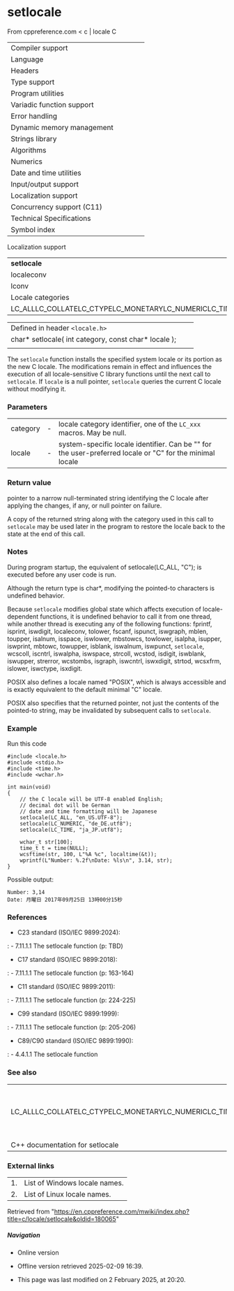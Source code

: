 # setlocale

From cppreference.com
< c‎ | locale
 C

|  |  |  |  |  |
| --- | --- | --- | --- | --- |
| Compiler support | | | | |
| Language | | | | |
| Headers | | | | |
| Type support | | | | |
| Program utilities | | | | |
| Variadic function support | | | | |
| Error handling | | | | |
| Dynamic memory management | | | | |
| Strings library | | | | |
| Algorithms | | | | |
| Numerics | | | | |
| Date and time utilities | | | | |
| Input/output support | | | | |
| Localization support | | | | |
| Concurrency support (C11) | | | | |
| Technical Specifications | | | | |
| Symbol index | | | | |

 Localization support

|  |  |  |  |  |
| --- | --- | --- | --- | --- |
| ****setlocale**** | | | | |
| localeconv | | | | |
| lconv | | | | |
| Locale categories | | | | |
| LC_ALLLC_COLLATELC_CTYPELC_MONETARYLC_NUMERICLC_TIME | | | | |

|  |  |  |
| --- | --- | --- |
| Defined in header `<locale.h>` |  |  |
| char\* setlocale( int category, const char\* locale ); |  |  |
|  |  |  |

The `setlocale` function installs the specified system locale or its portion as the new C locale. The modifications remain in effect and influences the execution of all locale-sensitive C library functions until the next call to `setlocale`. If `locale` is a null pointer, `setlocale` queries the current C locale without modifying it.

### Parameters

|  |  |  |
| --- | --- | --- |
| category | - | locale category identifier, one of the `LC_xxx` macros. May be null. |
| locale | - | system-specific locale identifier. Can be "" for the user-preferred locale or "C" for the minimal locale |

### Return value

pointer to a narrow null-terminated string identifying the C locale after applying the changes, if any, or null pointer on failure.

A copy of the returned string along with the category used in this call to `setlocale` may be used later in the program to restore the locale back to the state at the end of this call.

### Notes

During program startup, the equivalent of setlocale(LC_ALL, "C"); is executed before any user code is run.

Although the return type is char\*, modifying the pointed-to characters is undefined behavior.

Because `setlocale` modifies global state which affects execution of locale-dependent functions, it is undefined behavior to call it from one thread, while another thread is executing any of the following functions: fprintf, isprint, iswdigit, localeconv, tolower, fscanf, ispunct, iswgraph, mblen, toupper, isalnum, isspace, iswlower, mbstowcs, towlower, isalpha, isupper, iswprint, mbtowc, towupper, isblank, iswalnum, iswpunct, `setlocale`, wcscoll, iscntrl, iswalpha, iswspace, strcoll, wcstod, isdigit, iswblank, iswupper, strerror, wcstombs, isgraph, iswcntrl, iswxdigit, strtod, wcsxfrm, islower, iswctype, isxdigit.

POSIX also defines a locale named "POSIX", which is always accessible and is exactly equivalent to the default minimal "C" locale.

POSIX also specifies that the returned pointer, not just the contents of the pointed-to string, may be invalidated by subsequent calls to `setlocale`.

### Example

Run this code

```
#include <locale.h>
#include <stdio.h>
#include <time.h>
#include <wchar.h>
 
int main(void)
{
    // the C locale will be UTF-8 enabled English;
    // decimal dot will be German
    // date and time formatting will be Japanese
    setlocale(LC_ALL, "en_US.UTF-8");
    setlocale(LC_NUMERIC, "de_DE.utf8");
    setlocale(LC_TIME, "ja_JP.utf8");
 
    wchar_t str[100];
    time_t t = time(NULL);
    wcsftime(str, 100, L"%A %c", localtime(&t));
    wprintf(L"Number: %.2f\nDate: %ls\n", 3.14, str);
}

```

Possible output:

```
Number: 3,14
Date: 月曜日 2017年09月25日 13時00分15秒

```

### References

- C23 standard (ISO/IEC 9899:2024):

:   - 7.11.1.1 The setlocale function (p: TBD)

- C17 standard (ISO/IEC 9899:2018):

:   - 7.11.1.1 The setlocale function (p: 163-164)

- C11 standard (ISO/IEC 9899:2011):

:   - 7.11.1.1 The setlocale function (p: 224-225)

- C99 standard (ISO/IEC 9899:1999):

:   - 7.11.1.1 The setlocale function (p: 205-206)

- C89/C90 standard (ISO/IEC 9899:1990):

:   - 4.4.1.1 The setlocale function

### See also

|  |  |
| --- | --- |
| LC_ALLLC_COLLATELC_CTYPELC_MONETARYLC_NUMERICLC_TIME | locale categories for ****setlocale****   (macro constant) |
| C++ documentation for setlocale | |

### External links

|  |  |
| --- | --- |
| 1. | List of Windows locale names. |
| 2. | List of Linux locale names. |

Retrieved from "<https://en.cppreference.com/mwiki/index.php?title=c/locale/setlocale&oldid=180065>"

##### Navigation

- Online version
- Offline version retrieved 2025-02-09 16:39.

- This page was last modified on 2 February 2025, at 20:20.